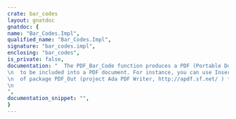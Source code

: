 ```yaml
---
crate: bar_codes
layout: gnatdoc
gnatdoc: {
name: "Bar_Codes.Impl",
qualified_name: "Bar_Codes.Impl",
signature: "bar_codes.impl",
enclosing: "bar_codes",
is_private: false,
documentation: "  The PDF_Bar_Code function produces a PDF (Portable Document Format) snippet\n  to be included into a PDF document. For instance, you can use Insert_Graphics_PDF_Code\n  of package PDF_Out (project Ada PDF Writer, http://apdf.sf.net/ ) for such an inclusion.\n",
documentation_snippet: "",
}
---
```

